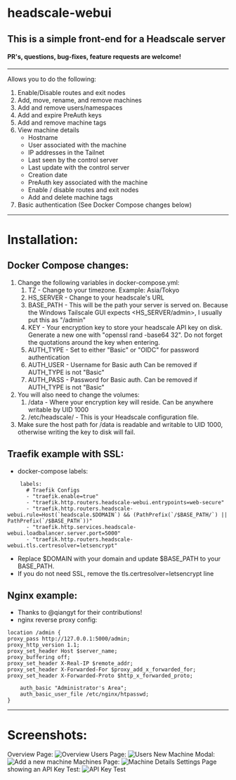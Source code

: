 # headscale-webui
## This is a simple front-end for a Headscale server  
#### PR's, questions, bug-fixes, feature requests are welcome!
---
Allows you to do the following:
1.  Enable/Disable routes and exit nodes
2.  Add, move, rename, and remove machines
3.  Add and remove users/namespaces
4.  Add and expire PreAuth keys
5.  Add and remove machine tags
6.  View machine details
    * Hostname
    * User associated with the machine
    * IP addresses in the Tailnet
    * Last seen by the control server
    * Last update with the control server
    * Creation date
    * PreAuth key associated with the machine
    * Enable / disable routes and exit nodes
    * Add and delete machine tags
7.  Basic authentication (See Docker Compose changes below)

---

# Installation:
## Docker Compose changes:
1.  Change the following variables in docker-compose.yml:
    1.  TZ - Change to your timezone.  Example: Asia/Tokyo
    2.  HS_SERVER - Change to your headscale's URL
    3.  BASE_PATH - This will be the path your server is served on.  Because the Windows Tailscale GUI expects <HS_SERVER/admin>, I usually put this as "/admin"
    4.  KEY - Your encryption key to store your headscale API key on disk.  Generate a new one with "openssl rand -base64 32".  Do not forget the quotations around the key when entering.
    5.  AUTH_TYPE - Set to either "Basic" or "OIDC" for password authentication
    6.  AUTH_USER - Username for Basic auth   Can be removed if AUTH_TYPE is not "Basic"
    7.  AUTH_PASS - Password for Basic auth.  Can be removed if AUTH_TYPE is not "Basic"
2. You will also need to change the volumes:
    1.  /data - Where your encryption key will reside.  Can be anywhere writable by UID 1000
    2.  /etc/headscale/ - This is your Headscale configuration file.
3.  Make sure the host path for /data is readable and writable to UID 1000, otherwise writing the key to disk will fail.

## Traefik example with SSL:
* docker-compose labels:
```
    labels:
      # Traefik Configs
      - "traefik.enable=true"
      - "traefik.http.routers.headscale-webui.entrypoints=web-secure"
      - "traefik.http.routers.headscale-webui.rule=Host(`headscale.$DOMAIN`) && (PathPrefix(`/$BASE_PATH/`) || PathPrefix(`/$BASE_PATH`))"
      - "traefik.http.services.headscale-webui.loadbalancer.server.port=5000"
      - "traefik.http.routers.headscale-webui.tls.certresolver=letsencrypt"
```
* Replace $DOMAIN with your domain and update $BASE_PATH to your BASE_PATH.
* If you do not need SSL, remove the tls.certresolver=letsencrypt line


## Nginx example:
* Thanks to @qiangyt for their contributions!
* nginx reverse proxy config:
```
location /admin {
proxy_pass http://127.0.0.1:5000/admin;
proxy_http_version 1.1;
proxy_set_header Host $server_name;
proxy_buffering off;
proxy_set_header X-Real-IP $remote_addr;
proxy_set_header X-Forwarded-For $proxy_add_x_forwarded_for;
proxy_set_header X-Forwarded-Proto $http_x_forwarded_proto;

    auth_basic "Administrator's Area";
    auth_basic_user_file /etc/nginx/htpasswd;
}
```

---
# Screenshots:
Overview Page:
![Overview](screenshots/overview.png)
Users Page:
![Users](screenshots/users.png)
New Machine Modal:
![Add a new machine](screenshots/add-machine.png)
Machines Page:
![Machine Details](screenshots/machines.png)
Settings Page showing an API Key Test:
![API Key Test](screenshots/settings.png)

